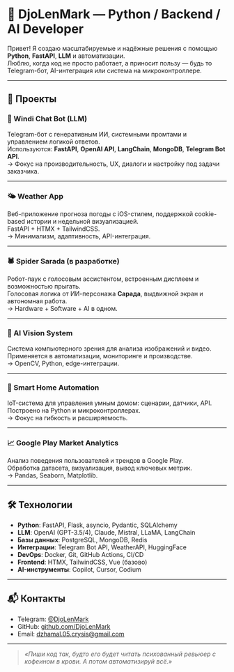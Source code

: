 # 🧠 DjoLenMark — Python / Backend / AI Developer

Привет! Я создаю масштабируемые и надёжные решения с помощью **Python**, **FastAPI**, **LLM** и автоматизации.  
Люблю, когда код не просто работает, а приносит пользу — будь то Telegram-бот, AI-интеграция или система на микроконтроллере.

---

## 🚀 Проекты

### 🤖 Windi Chat Bot (LLM)  
Telegram-бот с генеративным ИИ, системными промтами и управлением логикой ответов.  
Используются: **FastAPI**, **OpenAI API**, **LangChain**, **MongoDB**, **Telegram Bot API**.  
→ Фокус на производительность, UX, диалоги и настройку под задачи заказчика.

---

### 🌤️ Weather App  
Веб-приложение прогноза погоды с iOS-стилем, поддержкой cookie-based истории и недельной визуализацией.  
FastAPI + HTMX + TailwindCSS.  
→ Минимализм, адаптивность, API-интеграция.

---

### 🕷️ Spider Sarada (в разработке)  
Робот-паук с голосовым ассистентом, встроенным дисплеем и возможностью прыгать.  
Голосовая логика от ИИ-персонажа **Сарада**, выдвижной экран и автономная работа.  
→ Hardware + Software + AI в одном.

---

### 🧠 AI Vision System  
Система компьютерного зрения для анализа изображений и видео.  
Применяется в автоматизации, мониторинге и производстве.  
→ OpenCV, Python, edge-интеграции.

---

### 🧬 Smart Home Automation  
IoT-система для управления умным домом: сценарии, датчики, API.  
Построено на Python и микроконтроллерах.  
→ Фокус на гибкость и расширяемость.

---

### 📈 Google Play Market Analytics  
Анализ поведения пользователей и трендов в Google Play.  
Обработка датасета, визуализация, вывод ключевых метрик.  
→ Pandas, Seaborn, Matplotlib.

---

## 🛠 Технологии

- **Python**: FastAPI, Flask, asyncio, Pydantic, SQLAlchemy  
- **LLM**: OpenAI (GPT-3.5/4), Claude, Mistral, LLaMA, LangChain  
- **Базы данных**: PostgreSQL, MongoDB, Redis  
- **Интеграции**: Telegram Bot API, WeatherAPI, HuggingFace  
- **DevOps**: Docker, Git, GitHub Actions, CI/CD  
- **Frontend**: HTMX, TailwindCSS, Vue (базово)  
- **AI-инструменты**: Copilot, Cursor, Codium

---

## 📬 Контакты

- Telegram: [@DjoLenMark](https://t.me/DjoLenMark)  
- GitHub: [github.com/DjoLenMark](https://github.com/DjoLenMark)  
- Email: dzhamal.05.crysis@gmail.com

---

> _«Пиши код так, будто его будет читать психованный ревьюер с кофеином в крови. А потом автоматизируй всё.»_
